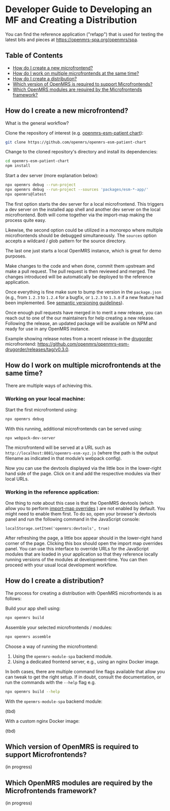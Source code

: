 # Developer Guide to Developing an MF and Creating a Distribution

You can find the reference application ("refapp") that is used for testing the latest bits and pieces at https://openmrs-spa.org/openmrs/spa.

## Table of Contents

<!-- toc -->

- [How do I create a new microfrontend?](#how-do-i-create-a-new-microfrontend)
- [How do I work on multiple microfrontends at the same time?](#how-do-i-work-on-multiple-microfrontends-at-the-same-time)
- [How do I create a distribution?](#how-do-i-create-a-distribution)
- [Which version of OpenMRS is required to support Microfrontends?](#which-version-of-openmrs-is-required-to-support-microfrontends)
- [Which OpenMRS modules are required by the Microfrontends framework?](#which-openmrs-modules-are-required-by-the-microfrontends-framework)

<!-- tocstop -->

## How do I create a new microfrontend?

What is the general workflow?

Clone the repository of interest (e.g. [openmrs-esm-patient chart](https://github.com/openmrs/openmrs-esm-patient-chart)):

```sh
git clone https://github.com/openmrs/openmrs-esm-patient-chart
```

Change to the cloned repository's directory and install its dependencies:

```sh
cd openmrs-esm-patient-chart
npm install
```

Start a dev server (more explanation below):

```sh
npx openmrs debug --run-project
npx openmrs debug --run-project --sources 'packages/esm-*-app/'
npx openmrs@latest
```

The first option starts the dev server for a local microfrontend. This triggers a dev server on the installed app shell and another dev server on the local microfrontend. Both will come together via the import-map making the process quite easy.

Likewise, the second option could be utilized in a monorepo where multiple microfrontends should be debugged simultaneously. The `sources` option accepts a wildcard / glob pattern for the source directory.

The last one just starts a local OpenMRS instance, which is great for demo purposes.

Make changes to the code and when done, commit them upstream and make a pull request. The pull request is then reviewed and merged. The changes introduced will be automatically be deployed to the reference application.

Once everything is fine make sure to bump the version in the `package.json` (e.g., from `1.2.3` to `1.2.4` for a bugfix, or `1.2.3` to `1.3.0` if a new feature had been implemented. See [semantic versioning guidelines](https://semver.org/)).

Once enough pull requests have merged in to merit a new release, you can reach out to one of the our maintainers for help creating a new release. Following the release, an updated package will be available on NPM and ready for use in any OpenMRS instance.

Example showing release notes from a recent release in the [drugorder](https://github.com/openmrs/openmrs-esm-drugorder) microfrontend: https://github.com/openmrs/openmrs-esm-drugorder/releases/tag/v0.3.0.

## How do I work on multiple microfrontends at the same time?

There are multiple ways of achieving this.

### Working on your local machine:

Start the first microfrontend using:

```sh
npx openmrs debug
```

With this running, additional microfrontends can be served using:

```
npx webpack-dev-server
```

The microfrontend will be served at a URL such as `http://localhost:8081/openmrs-esm-xyz.js` (where the path is the output filename as indicated in that module’s webpack config).

Now you can use the devtools displayed via the little box in the lower-right hand side of the page. Click on it and add the respective modules via their local URLs.

### Working in the reference application:

One thing to note about this case is that the OpenMRS devtools (which allow you to perform [import-map overrides](https://github.com/joeldenning/import-map-overrides) ) are not enabled by default. You might need to enable them first. To do so, open your browser's devtools panel and run the following command in the JavaScript console:

```
localStorage.setItem('openmrs:devtools', true)
```

After refreshing the page, a little box appear should in the lower-right hand corner of the page. Clicking this box should open the import map overrides panel. You can use this interface to override URLs for the JavaScript modules that are loaded in your application so that they reference locally running versions of the modules at development-time. You can then proceed with your usual local development workflow.

## How do I create a distribution?

The process for creating a distribution with OpenMRS microfrontends is as follows:

Build your app shell using:

```sh
npx openmrs build
```

Assemble your selected microfrontends / modules:

```sh
npx openmrs assemble
```

Choose a way of running the microfrontend:

1. Using the `openmrs-module-spa` backend module.
2. Using a dedicated frontend server, e.g., using an nginx Docker image.

In both cases, there are multiple command line flags available that allow you can tweak to get the right setup. If in doubt, consult the documentation, or run the commands with the `--help` flag e.g.

```sh
npx openmrs build --help
```

With the `openmrs-module-spa` backend module:

(tbd)

With a custom nginx Docker image:

(tbd)

## Which version of OpenMRS is required to support Microfrontends?

(in progress)

## Which OpenMRS modules are required by the Microfrontends framework?

(in progress)
